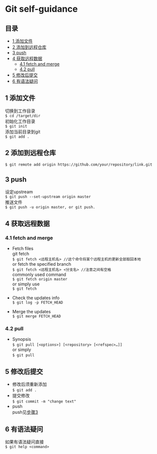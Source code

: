 # Git self-guidance  
## 目录  
* [1 添加文件](#1-添加文件)  
* [2 添加到远程仓库](#2-添加到远程仓库)  
* [3 push](#3-push)  
* [4 获取远程数据](#4-获取远程数据)  
    * [4.1 fetch and merge](#4.1-fetch-and-merge)  
    * [4.2 pull](#4.2-pull)  
* [5 修改后提交](#5-修改后提交)  
* [6 有语法疑问](#6-有语法疑问)

## 1 添加文件
切换到工作目录  
`$ cd /target/dir`  
初始化工作目录  
`$ git init`  
添加当前目录到git  
`$ git add .`  

## 2 添加到远程仓库
`$ git remote add origin https://github.com/your/repository/link.git`  

## 3 push 
设定upstream  
`$ git push --set-upstream origin master`  
推送文件  
`$ git push -u origin master, or git push.`  

## 4 获取远程数据
### 4.1 fetch and merge  
* Fetch files  
git fetch  
`$ git fetch <远程主机名> //这个命令将某个远程主机的更新全部取回本地`  
or fetch the specified branch  
`$ git fetch <远程主机名> <分支名> //注意之间有空格`  
commonly used command  
`$ git fetch origin master`  
or simply use  
`$ git fetch`  

* Check the updates info  
`$ git log -p FETCH_HEAD`  

* Merge the updates  
`$ git merge FETCH_HEAD`  

### 4.2 pull
* Synopsis  
`$ git pull [<options>] [<repository> [<refspec>…]]`  
or simply  
`$ git pull`  

## 5 修改后提交
* 修改后须重新添加  
`$ git add .`  
* 提交修改  
`$ git commit -m "change text"`  
* push  
push见[步骤3](#3-push)  
## 6 有语法疑问
如果有语法疑问直接  
`$ git help <command>`

